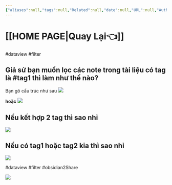 ```yaml
---
{"aliases":null,"tags":null,"Related":null,"date":null,"URL":null,"Author":null,"dg-publish":true,"image":"https://i.imgur.com/qbQoywd.png","image_y":0.532,"permalink":"/noi-dung-khoa-hoc/phan-2-mo-rong-va-ung-dung/loc-cac-notes-trong-vault-theo-tag/","dgPassFrontmatter":true,"noteIcon":"2","created":"2024-01-19T05:27:59.946+07:00","updated":"2024-01-18T13:10:44.000+07:00"}
---
```


 
# [[HOME PAGE\|Quay Lại👈]]

#dataview #filter 
## Giả sử bạn muốn lọc các note trong tài liệu có tag là #tag1 thì làm như thế nào?

Bạn gõ cấu trúc như sau
![](https://i.imgur.com/ekORw0R.png)


**hoặc**
![](https://i.imgur.com/TxTOszm.png)


## Nếu kết hợp 2 tag thì sao nhỉ
![](https://i.imgur.com/BwYcScm.png)


## Nếu có tag1  hoặc tag2 kia thì sao nhỉ
![](https://i.imgur.com/Wf8kF00.png)



#dataview #filter #obsidian2Share 

![](https://i.imgur.com/EDps51I.png)
